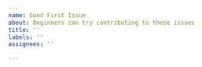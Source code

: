 ```yaml
---
name: Good First Issue
about: Beginners can try contributing to these issues
title: ''
labels: ''
assignees: ''

---
```



